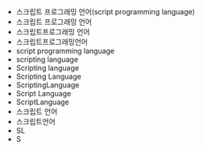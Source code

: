 - 스크립트 프로그래밍 언어(script programming language)
- 스크립트 프로그래밍 언어
- 스크립트프로그래밍 언어
- 스크립트프로그래밍언어
- script programming language
- scripting language
- Scripting language
- Scripting Language
- ScriptingLanguage
- Script Language
- ScriptLanguage
- 스크립트 언어
- 스크립트언어
- SL
- S